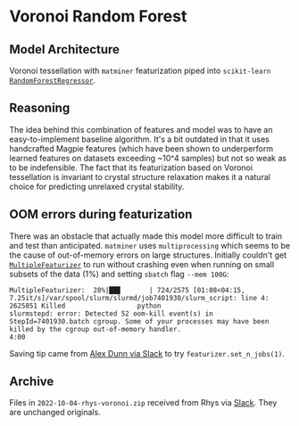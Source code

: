 # Voronoi Random Forest

## Model Architecture

Voronoi tessellation with `matminer` featurization piped into `scikit-learn` [`RandomForestRegressor`](https://scikit-learn.org/stable/modules/generated/sklearn.ensemble.RandomForestRegressor).

## Reasoning

The idea behind this combination of features and model was to have an easy-to-implement baseline algorithm. It's a bit outdated in that it uses handcrafted Magpie features (which have been shown to underperform learned features on datasets exceeding ~10^4 samples) but not so weak as to be indefensible. The fact that its featurization based on Voronoi tessellation is invariant to crystal structure relaxation makes it a natural choice for predicting unrelaxed crystal stability.

## OOM errors during featurization

There was an obstacle that actually made this model more difficult to train and test than anticipated. `matminer` uses `multiprocessing` which seems to be the cause of out-of-memory errors on large structures. Initially couldn't get [`MultipleFeaturizer`] to run without crashing even when running on small subsets of the data (1%) and setting `sbatch` flag `--mem 100G`:

```log
MultipleFeaturizer:  28%|██▊       | 724/2575 [01:08<04:15,  7.25it/s]/var/spool/slurm/slurmd/job7401930/slurm_script: line 4: 2625851 Killed                  python
slurmstepd: error: Detected 52 oom-kill event(s) in StepId=7401930.batch cgroup. Some of your processes may have been killed by the cgroup out-of-memory handler.
4:00
```

Saving tip came from [Alex Dunn via Slack](https://berkeleytheory.slack.com/archives/D03ULSTNRMX/p1668746161675349) to try `featurizer.set_n_jobs(1)`.

## Archive

Files in `2022-10-04-rhys-voronoi.zip` received from Rhys via [Slack](https://ml-physics.slack.com/archives/DD8GBBRLN/p1664929946687049). They are unchanged originals.

[`multiplefeaturizer`]: https://hackingmaterials.lbl.gov/matminer/matminer.featurizers.html#matminer.featurizers.base.MultipleFeaturizer
